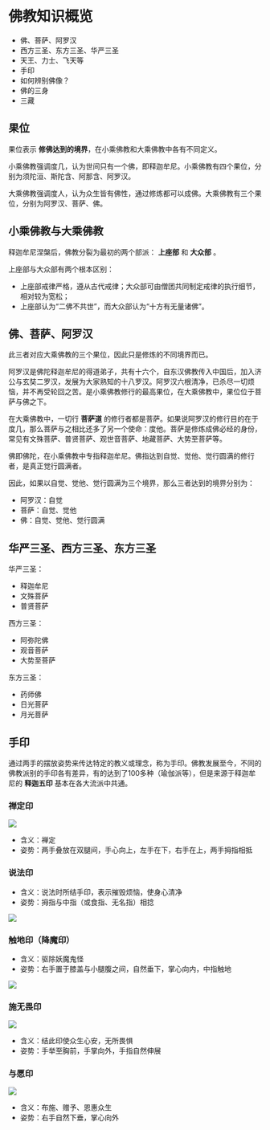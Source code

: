 # 佛教知识概览

- 佛、菩萨、阿罗汉
- 西方三圣、东方三圣、华严三圣
- 天王、力士、飞天等
- 手印
- 如何辨别佛像？
- 佛的三身
- 三藏


## 果位

果位表示 **修佛达到的境界**，在小乘佛教和大乘佛教中各有不同定义。

小乘佛教强调度几，认为世间只有一个佛，即释迦牟尼。小乘佛教有四个果位，分别为须陀洹、斯陀含、阿那含、阿罗汉。

大乘佛教强调度人，认为众生皆有佛性，通过修炼都可以成佛。大乘佛教有三个果位，分别为阿罗汉、菩萨、佛。

## 小乘佛教与大乘佛教

释迦牟尼涅槃后，佛教分裂为最初的两个部派： **上座部** 和 **大众部** 。

上座部与大众部有两个根本区别：
- 上座部戒律严格，遵从古代戒律；大众部可由僧团共同制定戒律的执行细节，相对较为宽松；
- 上座部认为“二佛不共世”，而大众部认为“十方有无量诸佛”。


## 佛、菩萨、阿罗汉

此三者对应大乘佛教的三个果位，因此只是修炼的不同境界而已。

阿罗汉是佛陀释迦牟尼的得道弟子，共有十六个，自东汉佛教传入中国后，加入济公与玄奘二罗汉，发展为大家熟知的十八罗汉。阿罗汉六根清净，已杀尽一切烦恼，并不再受轮回之苦。是小乘佛教修行的最高果位，在大乘佛教中，果位位于菩萨与佛之下。

在大乘佛教中，一切行 **菩萨道** 的修行者都是菩萨。如果说阿罗汉的修行目的在于度几，那么菩萨与之相比还多了另一个使命：度他。菩萨是修炼成佛必经的身份，常见有文殊菩萨、普贤菩萨、观世音菩萨、地藏菩萨、大势至菩萨等。

佛即佛陀，在小乘佛教中专指释迦牟尼。佛指达到自觉、觉他、觉行圆满的修行者，是真正觉行圆满者。

因此，如果以自觉、觉他、觉行圆满为三个境界，那么三者达到的境界分别为：

- 阿罗汉：自觉
- 菩萨：自觉、觉他
- 佛：自觉、觉他、觉行圆满

## 华严三圣、西方三圣、东方三圣

华严三圣：
- 释迦牟尼
- 文殊菩萨
- 普贤菩萨

西方三圣：
- 阿弥陀佛
- 观音菩萨
- 大势至菩萨

东方三圣：
- 药师佛
- 日光菩萨
- 月光菩萨

## 手印

通过两手的摆放姿势来传达特定的教义或理念，称为手印。佛教发展至今，不同的佛教派别的手印各有差异，有的达到了100多种（瑜伽派等），但是来源于释迦牟尼的 **释迦五印** 基本在各大流派中共通。

### 禅定印

<p>
  <img src="https://xpzheng-book.oss-cn-shenzhen.aliyuncs.com/history/%E7%A6%85%E5%AE%9A%E5%8D%B0.jfif" class="md:h-[300px]">
</p>

- 含义：禅定
- 姿势：两手叠放在双腿间，手心向上，左手在下，右手在上，两手拇指相抵

### 说法印

- 含义：说法时所结手印，表示摧毁烦恼，使身心清净
- 姿势：拇指与中指（或食指、无名指）相捻

<p>
  <img src="https://xpzheng-book.oss-cn-shenzhen.aliyuncs.com/history/%E8%AF%B4%E6%B3%95%E5%8D%B0.jfif" class="md:h-[350px]">
</p>

### 触地印（降魔印）

- 含义：驱除妖魔鬼怪
- 姿势：右手置于膝盖与小腿腹之间，自然垂下，掌心向内，中指触地

<p>
  <img src="https://xpzheng-book.oss-cn-shenzhen.aliyuncs.com/history/%E8%A7%A6%E5%9C%B0%E5%8D%B0.jfif" class="md:h-[350px]">
</p>

### 施无畏印

<p>
  <img src="https://xpzheng-book.oss-cn-shenzhen.aliyuncs.com/history/%E6%96%BD%E6%97%A0%E7%95%8F%E5%8D%B0.jfif" class="md:h-[350px]">
</p>

- 含义：结此印使众生心安，无所畏惧
- 姿势：手举至胸前，手掌向外，手指自然伸展

### 与愿印

<p>
  <img src="https://xpzheng-book.oss-cn-shenzhen.aliyuncs.com/history/%E4%B8%8E%E6%84%BF%E5%8D%B0.jfif" class="md:h-[350px]">
</p>

- 含义：布施、赠予、恩惠众生
- 姿势：右手自然下垂，掌心向外

